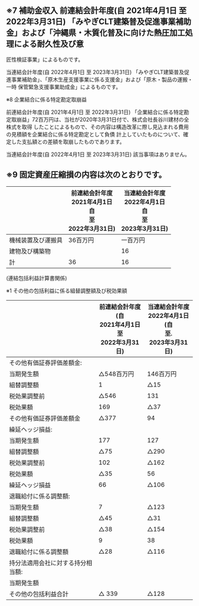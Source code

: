 ## ※7 補助金収入 前連結会計年度(自 2021年4月1日 至 2022年3月31日) 「みやぎCLT建築普及促進事業補助金」および「沖縄県・木質化普及に向けた熱圧加工処理による耐久性及び意

匠性検証事業」によるものです。

当連結会計年度(自 2022年4月1日 至 2023年3月31日) 「みやぎCLT建築普及促進事業補助金」、「原木生産支援事業に係る支援金」および「原木・製品の運搬・一時 保管緊急支援事業助成金」によるものです。

※8 企業結合に係る特定勘定取崩益

前連結会計年度(自 2021年4月1日 至 2022年3月31日) 「企業結合に係る特定勘定取崩益」72百万円は、当社が2020年3月31日付で、株式会社長谷川建材の全株式を取得 したことによるもので、その内容は構造改革に際し見込まれる費用の見積額を企業結合に係る特定勘定として負債 計上していたものについて、確定した支払額との差額を取崩したものであります。

当連結会計年度(自 2022年4月1日 至 2023年3月31日) 該当事項はありません。

## ※9 固定資産圧縮損の内容は次のとおりです。

|           | 前連結会計年度<br>2021年4月1日<br>自<br>至<br>2022年3月31日) | 当連結会計年度<br>2022年4月1日<br>自<br>至<br>2023年3月31日) |
|-----------|-----------------------------------------------|-----------------------------------------------|
| 機械装置及び運搬具 | 36百万円                                         | 一百万円                                          |
| 建物及び構築物   |                                               | 16                                            |
| 計         | 36                                            | 16                                            |

(連結包括利益計算書関係)

※1 その他の包括利益に係る組替調整額及び税効果額

|                   | 前連結会計年度<br>(自<br>2021年4月1日<br>至<br>2022年3月31日) | 当連結会計年度<br>2022年4月1日<br>(自<br>至.<br>2023年3月31日) |
|-------------------|------------------------------------------------|-------------------------------------------------|
| その他有価証券評価差額金:     |                                                |                                                 |
| 当期発生額             | △548百万円                                        | 146百万円                                          |
| 組替調整額             | 1                                              | $\triangle 15$                                  |
| 税効果調整前            | $\triangle 546$                                | 131                                             |
| 税効果額              | 169                                            | $\triangle 37$                                  |
| その他有価証券評価差額金      | $\triangle 377$                                | 94                                              |
| 繰延ヘッジ損益:          |                                                |                                                 |
| 当期発生額             | 177                                            | 127                                             |
| 組替調整額             | $\triangle 75$                                 | $\triangle 290$                                 |
| 税効果調整前            | 102                                            | $\triangle 162$                                 |
| 税効果額              | $\triangle 35$                                 | 56                                              |
| 繰延ヘッジ損益           | 66                                             | $\triangle 106$                                 |
| 退職給付に係る調整額:       |                                                |                                                 |
| 当期発生額             | 7                                              | $\triangle 123$                                 |
| 組替調整額             | $\triangle 45$                                 | $\triangle 31$                                  |
| 税効果調整前            | $\triangle 38$                                 | $\triangle 154$                                 |
| 税効果額              | 9                                              | 38                                              |
| 退職給付に係る調整額        | $\triangle 28$                                 | $\triangle 116$                                 |
| 持分法適用会社に対する持分相当額: |                                                |                                                 |
| 当期発生額             |                                                |                                                 |
| その他の包括利益合計        | $\triangle$ 339                                | $\triangle 128$                                 |